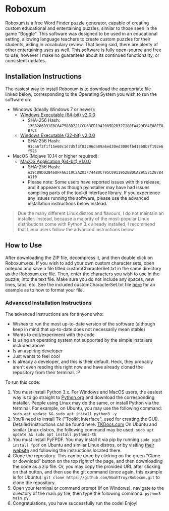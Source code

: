 # Roboxum
Roboxum is a free Word Finder puzzle generator, capable of creating custom educational and entertaining puzzles, similar to those seen in the game "Boggle". This software was designed to be used in an educational setting, allowing language teachers to create custom puzzles for their students, aiding in vocabulary review. That being said, there are plenty of other entertaining uses as well. This software is fully open-source and free to use, however I make no guarantees about its continued functionality, or consistent updates.
## Installation Instructions
The easiest way to install Roboxum is to download the appropriate file linked below, corresponding to the Operating System you wish to run the software on:

 - Windows (Ideally Windows 7 or newer):
 	 - [Windows Executable (64-bit) v2.0.0](https://github.com/NoahTroy/Roboxum/releases/download/v2.0.0/Roboxum_v2.0.0_Windows.64-bit.zip)
	 	 - SHA-256 Hash: `13E8286D31E0C647588D221CCD63ED1942085D2B327180EAA29FB4E08FE8B7C1`
	 - [Windows Executable (32-bit) v2.0.0](https://github.com/NoahTroy/Roboxum/releases/download/v2.0.0/Roboxum_v2.0.0_Windows.32-bit.zip)
	 	 - SHA-256 Hash: `91ca6f3f1f15e60c1d7d5f3f83296da89a6ed30ed3080fb415b8b7f192e6f525`
 - MacOS (Mojave 10.14 or higher required):
 	 - [MacOS Application (64-bit) v1.0.0](https://github.com/NoahTroy/Roboxum/releases/download/v1.0.0/Roboxum_v1.0.0_MacOS.64-bit.app.zip)
	 	 - SHA-256 Hash: `A39CD9D028460FFA6319C2A203F74480C795C0911952EBDCA29C52128784A110`
		 - Please note: Some users have reported issues with this release, and it appeaers as though pyinstaller may have had issues compiling parts of the toolkit interface library. If you experience any issues running the software, please use the advanced installation instructions below instead.
> Due the many different Linux distros and flavours, I do not maintain an installer. Instead, because a majority of the most-popular Linux distributions come with Python 3.x already installed, I recommend that Linux users follow the advanced instructions below.
## How to Use
After downloading the ZIP file, decompress it, and then double click on Roboxum.exe. If you wish to add your own custom character sets, open notepad and save a file titled customCharacterSet.txt in the same directory as the Roboxum.exe file. Then, enter the characters you wish to use in the puzzle, into the text file. Make sure you do not include any spaces, new lines, tabs, etc. See the included customCharacterSet.txt file [here](https://github.com/NoahTroy/Roboxum/blob/master/customCharacterSet.txt) for an example as to how to format your file.
### Advanced Installation Instructions
The advanced instructions are for anyone who:

 - Wishes to run the most up-to-date version of the software (although keep in mind that up-to-date does not necessarily mean stable)
 - Wants to edit/experiment with the code
 - Is using an operating system not supported by the simple installers included above
 - Is an aspiring developer
 - Just wants to feel cool
 - Is already a developer, and this is their default. Heck, they probably aren't even reading this right now and have already cloned the repository from their terminal. :P

To run this code:

 1. You must install Python 3.x. For Windows and MacOS users, the easiest way is to go straight to [Python.org](https://www.python.org/downloads/) and download the corresponding installer. People using Linux may do the same, or install Python via the terminal. For example, on Ubuntu, you may use the following command: `sudo apt update && sudo apt install python3 -y` 
 2. You'll need to install Tk ("Toolkit Interface", used for creating the GUI). Detailed instructions can be found here: [TKDocs.com](https://tkdocs.com/tutorial/install.html) On Ubuntu and similar Linux distros, the following command may be used: `sudo apt update && sudo apt install python3-tk`
 3. You must install PyFPDF. You may install it via pip by running `sudo pip3 install fpdf` on Ubuntu and similar Linux distros, or by visiting [their website](https://pyfpdf.readthedocs.io/en/latest/#installation) and following the instructions located there.
 4. Clone the repository. This can be done by clicking on the green "Clone or download" button on the top right of the page, and then downloading the code as a zip file. Or, you may copy the provided URL after clicking on that button, and then use the git command (once again, this example is for Ubuntu): `git clone https://github.com/NoahTroy/Roboxum.git` to clone the repository.
 5. Open your terminal or command prompt (if on Windows), navigate to the directory of the main.py file, then type the following command: `python3 main.py`
 6. Congratulations, you have successfully run the code! Enjoy!
